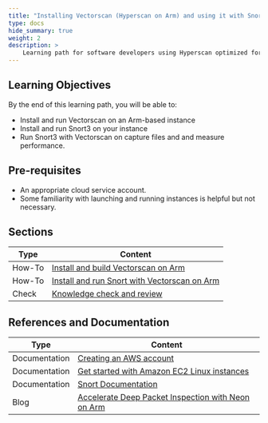 ```yaml
---
title: "Installing Vectorscan (Hyperscan on Arm) and using it with Snort3" 
type: docs
hide_summary: true
weight: 2
description: >
    Learning path for software developers using Hyperscan optimized for Arm with deep packet inspection applications like Snort on Arm servers.  
---
```


## Learning Objectives 

By the end of this learning path, you will be able to:

* Install and run Vectorscan on an Arm-based instance
* Install and run Snort3 on your instance
* Run Snort3 with Vectorscan on capture files and and measure performance.

## Pre-requisites

* An appropriate cloud service account. 
* Some familiarity with launching and running instances is helpful but not necessary.

## Sections

|          Type | Content                       |
| ---           | ---                                 |
| How-To        | [Install and build Vectorscan on Arm](install)       |
| How-To        | [Install and run Snort with Vectorscan on Arm](snort) |
| Check         | [Knowledge check and review](knowledgecheck)                        |


## References and Documentation

| Type          | Content             |
| ---           | ---                 |
| Documentation | [Creating an AWS account](https://docs.aws.amazon.com/accounts/latest/reference/manage-acct-creating.html) |
| Documentation | [Get started with Amazon EC2 Linux instances](https://docs.aws.amazon.com/AWSEC2/latest/UserGuide/EC2_GetStarted.html)      |
| Documentation | [Snort Documentation](https://www.snort.org/documents) |
| Blog          | [Accelerate Deep Packet Inspection with Neon on Arm](https://community.arm.com/arm-community-blogs/b/tools-software-ides-blog/posts/accelerating-deep-packet-inspection-with-neon-on-arm-neoverse) |





